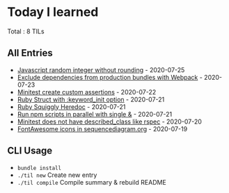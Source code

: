 # Today I learned

Total : 8 TILs

## All Entries

- [Javascript random integer without rounding](./entries/2020-07-25-javascript-random-integer-without-rounding.md) - 2020-07-25
- [Exclude dependencies from production bundles with Webpack](./entries/2020-07-23-exclude-dependencies-from-production-bundles-with-webpack.md) - 2020-07-23
- [Minitest create custom assertions](./entries/2020-07-22-minitest-create-custom-assertions.md) - 2020-07-22
- [Ruby Struct with :keyword_init option](./entries/2020-07-21-ruby-struct-with-keyword-init-option.md) - 2020-07-21
- [Ruby Squiggly Heredoc](./entries/2020-07-21-ruby-squiggly-heredoc.md) - 2020-07-21
- [Run npm scripts in parallel with single &](./entries/2020-07-21-run-npm-scripts-in-parallel-with-single-ampersand.md) - 2020-07-21
- [Minitest does not have described_class like rspec](./entries/2020-07-20-minitest-does-not-have-described-class-like-rspec.md) - 2020-07-20
- [FontAwesome icons in sequencediagram.org](./entries/2020-07-19-sequence-diagram-org-logo.md) - 2020-07-19


## CLI Usage

- `bundle install`
- `./til new` Create new entry
- `./til compile` Compile summary & rebuild README
